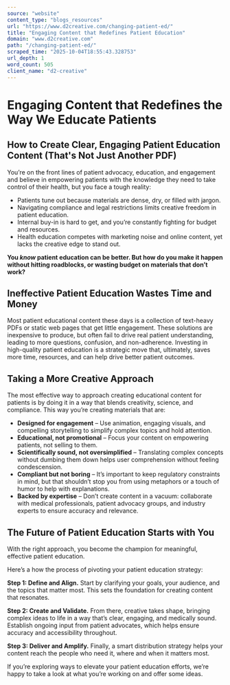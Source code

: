 ```yaml
---
source: "website"
content_type: "blogs_resources"
url: "https://www.d2creative.com/changing-patient-ed/"
title: "Engaging Content that Redefines Patient Education"
domain: "www.d2creative.com"
path: "/changing-patient-ed/"
scraped_time: "2025-10-04T18:55:43.328753"
url_depth: 1
word_count: 505
client_name: "d2-creative"
---
```


# Engaging Content that Redefines the Way We Educate Patients

## How to Create Clear, Engaging Patient Education Content (That's Not Just Another PDF)

You’re on the front lines of patient advocacy, education, and engagement and believe in empowering patients with the knowledge they need to take control of their health, but you face a tough reality:

* Patients tune out because materials are dense, dry, or filled with jargon.
* Navigating compliance and legal restrictions limits creative freedom in patient education.
* Internal buy-in is hard to get, and you’re constantly fighting for budget and resources.
* Health education competes with marketing noise and online content, yet lacks the creative edge to stand out.

**You _know_ patient education can be better. But how do you make it happen without hitting roadblocks, or wasting budget on materials that don’t work?**

## Ineffective Patient Education Wastes Time and Money

Most patient educational content these days is a collection of text-heavy PDFs or static web pages that get little engagement. These solutions are inexpensive to produce, but often fail to drive real patient understanding, leading to more questions, confusion, and non-adherence. Investing in high-quality patient education is a strategic move that, ultimately, saves more time, resources, and can help drive better patient outcomes.

## Taking a More Creative Approach

The most effective way to approach creating educational content for patients is by doing it in a way that blends creativity, science, and compliance. This way you’re creating materials that are:

* **Designed for engagement** – Use animation, engaging visuals, and compelling storytelling to simplify complex topics and hold attention.
* **Educational, not promotional** – Focus your content on empowering patients, not selling to them.
* **Scientifically sound, not oversimplified** – Translating complex concepts without dumbing them down helps user comprehension without feeling condescension.
* **Compliant but not boring** – It’s important to keep regulatory constraints in mind, but that shouldn’t stop you from using metaphors or a touch of humor to help with explanations.
* **Backed by expertise** – Don’t create content in a vacuum: collaborate with medical professionals, patient advocacy groups, and industry experts to ensure accuracy and relevance.

## The Future of Patient Education Starts with You

With the right approach, you become the champion for meaningful, effective patient education.

Here’s a how the process of pivoting your patient education strategy:

**Step 1: Define and Align.** Start by clarifying your goals, your audience, and the topics that matter most. This sets the foundation for creating content that resonates.

**Step 2: Create and Validate.** From there, creative takes shape, bringing complex ideas to life in a way that’s clear, engaging, and medically sound. Establish ongoing input from patient advocates, which helps ensure accuracy and accessibility throughout.

**Step 3: Deliver and Amplify.** Finally, a smart distribution strategy helps your content reach the people who need it, where and when it matters most.

If you’re exploring ways to elevate your patient education efforts, we’re happy to take a look at what you’re working on and offer some ideas.